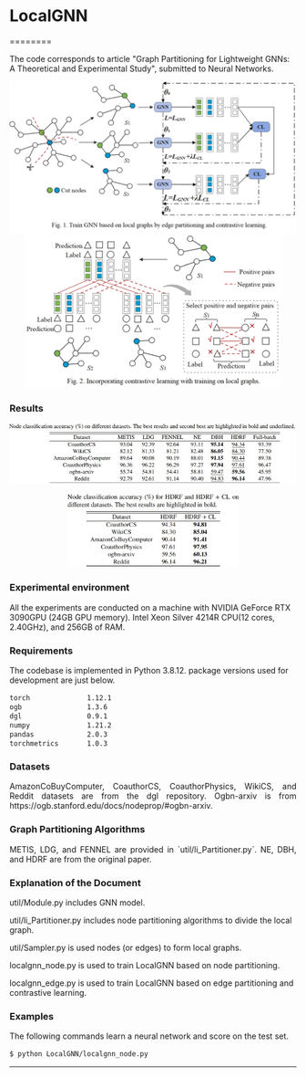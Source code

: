 # LocalGNN

========

The code corresponds to article "Graph Partitioning for Lightweight GNNs: A Theoretical and Experimental Study", submitted to Neural Networks.
<p align="center">
  <img width="550" src="m1.jpg"> <img width="450" src="m2.jpg">
</p>

### Results

<p align="center">
  <img width="600" src="ruacc.jpg">  
</p>

<p align="center">
  <img width="300" src="clacc.jpg"> 
</p>


### Experimental environment 
All the experiments are conducted on a machine with NVIDIA GeForce RTX 3090GPU (24GB GPU memory). Intel Xeon Silver 4214R CPU(12 cores, 2.40GHz), and 256GB of RAM.



### Requirements
The codebase is implemented in Python 3.8.12. package versions used for development are just below.
```
torch              1.12.1
ogb                1.3.6
dgl                0.9.1
numpy              1.21.2
pandas             2.0.3
torchmetrics       1.0.3
```



### Datasets
<p align="justify">
 AmazonCoBuyComputer, CoauthorCS, CoauthorPhysics,  WikiCS, and Reddit datasets are from the dgl repository. Ogbn-arxiv is from https://ogb.stanford.edu/docs/nodeprop/#ogbn-arxiv.</p>
 
### Graph Partitioning Algorithms
<p align="justify">
METIS, LDG, and FENNEL are provided in `util/li_Partitioner.py`. NE, DBH, and HDRF are from the original paper.</p>

### Explanation of the Document

util/Module.py includes GNN model.

util/li_Partitioner.py includes node partitioning algorithms to divide the local graph.
   
util/Sampler.py is used nodes (or edges) to form local graphs.

localgnn_node.py is used to train LocalGNN based on node partitioning.

localgnn_edge.py is used to train LocalGNN based on edge partitioning and contrastive learning.

### Examples
<p align="justify">
The following commands learn a neural network and score on the test set. </p>

```sh
$ python LocalGNN/localgnn_node.py
```



----------------------

